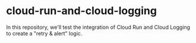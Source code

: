 # cloud-run-and-cloud-logging
In this repository, we'll test the integration of Cloud Run and Cloud Logging to create a "retry &amp; alert" logic.
